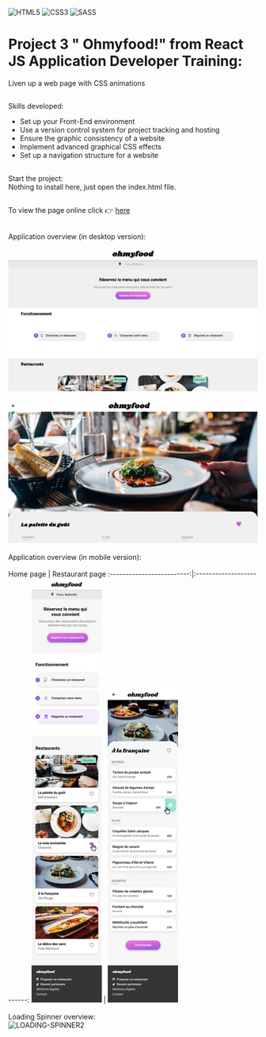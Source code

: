 ![HTML5](https://img.shields.io/badge/html5-%23E34F26.svg?style=for-the-badge&logo=html5&logoColor=white)
![CSS3](https://img.shields.io/badge/css3-%231572B6.svg?style=for-the-badge&logo=css3&logoColor=white)
![SASS](https://img.shields.io/badge/Sass-CC6699?style=for-the-badge&logo=sass&logoColor=white)
# Project 3 " Ohmyfood!" from React JS Application Developer Training:<br/>
Liven up a web page with CSS animations<br/>
##
Skills developed:
- Set up your Front-End environment
- Use a version control system for project tracking and hosting
- Ensure the graphic consistency of a website
- Implement advanced graphical CSS effects
- Set up a navigation structure for a website
##
Start the project:<br/>
Nothing to install here, just open the index.html file.
##
To view the page online click  :point_right: [here](https://cla31.github.io/projet-3-OCR/index.html)
##
##
Application overview  (in desktop version):
<br/>
<br/>
![DESKTOP-VERSION](./desktop-version1.png)
<br/>
<br/>
![DESKTOP-VERSION](./desktop-version2.png)
<br/>
<br/>
Application overview (in mobile version):
<br/>
<br/>
Home page          |  Restaurant page
:-------------------------:|:-------------------------:
![MOBILE-VERSION](./mobile-version1.png) | ![MOBILE-VERSION](./mobile-version2.png)
<br/>
<br/>
Loading Spinner overview:<br/>
![LOADING-SPINNER2](./images/loading-spinner2.png)

